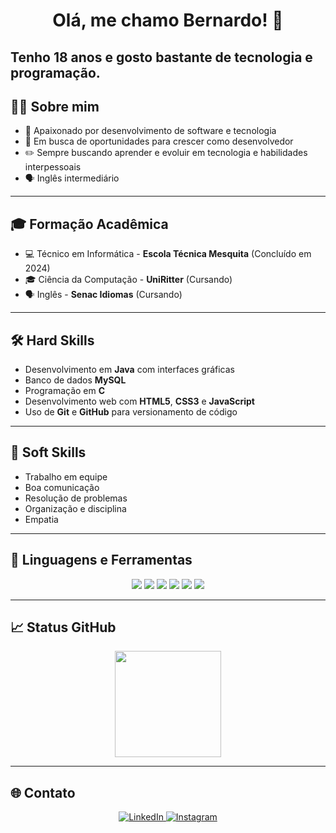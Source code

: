 <h1 align="center">Olá, me chamo Bernardo! 👋</h1>

Tenho 18 anos e gosto bastante de tecnologia e programação.
---

## 👨‍💻 Sobre mim
- 🚀 Apaixonado por desenvolvimento de software e tecnologia
- 🎯 Em busca de oportunidades para crescer como desenvolvedor
- ✏️ Sempre buscando aprender e evoluir em tecnologia e habilidades interpessoais
- 🗣️ Inglês intermediário

---

## 🎓 Formação Acadêmica
- 💻 Técnico em Informática - **Escola Técnica Mesquita** (Concluído em 2024)
- 🎓 Ciência da Computação - **UniRitter** (Cursando)
- 🗣️ Inglês - **Senac Idiomas** (Cursando)

---

## 🛠️ Hard Skills
- Desenvolvimento em **Java** com interfaces gráficas
- Banco de dados **MySQL**
- Programação em **C**
- Desenvolvimento web com **HTML5**, **CSS3** e **JavaScript**
- Uso de **Git** e **GitHub** para versionamento de código

---

## 🤝 Soft Skills
- Trabalho em equipe
- Boa comunicação
- Resolução de problemas
- Organização e disciplina
- Empatia

---

## 🚀 Linguagens e Ferramentas
<div align="center">
  <img src="https://img.shields.io/badge/Java-ED8B00?style=for-the-badge&logo=java&logoColor=white"/>
  <img src="https://img.shields.io/badge/MySQL-005C84?style=for-the-badge&logo=mysql&logoColor=white"/>
  <img src="https://img.shields.io/badge/C-00599C?style=for-the-badge&logo=c&logoColor=white"/>
  <img src="https://img.shields.io/badge/HTML5-E34F26?style=for-the-badge&logo=html5&logoColor=white"/>
  <img src="https://img.shields.io/badge/CSS3-1572B6?style=for-the-badge&logo=css3&logoColor=white"/>
  <img src="https://img.shields.io/badge/JavaScript-F7DF1E?style=for-the-badge&logo=javascript&logoColor=black"/>
</div>

---

## 📈 Status GitHub
<div align="center">
  <img height="170em" src="https://github-readme-stats.vercel.app/api/top-langs/?username=bernardosinhorelli348&layout=compact&langs_count=7&theme=tokyonight"/>
</div>

---
## 🌐 Contato
<div align="center">
  <a href="https://www.linkedin.com/in/bernardosinhorelli/" target="_blank">
    <img src="https://img.shields.io/badge/LinkedIn-0077B5?style=for-the-badge&logo=linkedin&logoColor=white" alt="LinkedIn"/>
  </a>
  <a href="https://www.instagram.com/bernardo_2840/" target="_blank">
    <img src="https://img.shields.io/badge/Instagram-E4405F?style=for-the-badge&logo=instagram&logoColor=white" alt="Instagram"/>
  </a>
</div>
